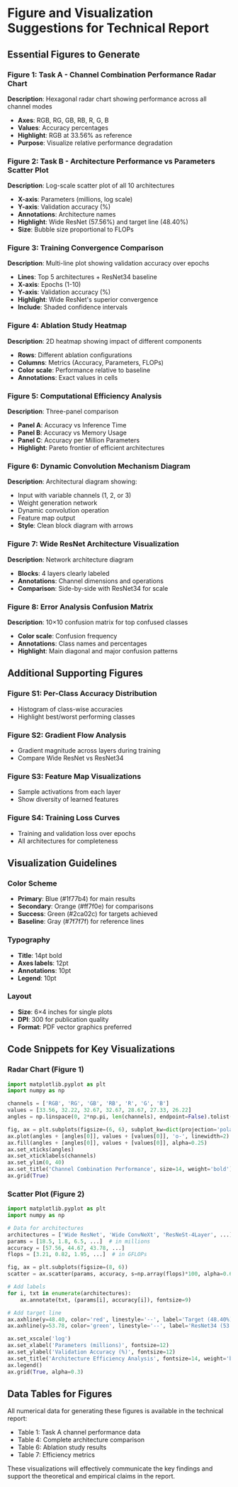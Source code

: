 # Figure and Visualization Suggestions for Technical Report

## Essential Figures to Generate

### Figure 1: Task A - Channel Combination Performance Radar Chart
**Description**: Hexagonal radar chart showing performance across all channel modes
- **Axes**: RGB, RG, GB, RB, R, G, B
- **Values**: Accuracy percentages
- **Highlight**: RGB at 33.56% as reference
- **Purpose**: Visualize relative performance degradation

### Figure 2: Task B - Architecture Performance vs Parameters Scatter Plot
**Description**: Log-scale scatter plot of all 10 architectures
- **X-axis**: Parameters (millions, log scale)
- **Y-axis**: Validation accuracy (%)
- **Annotations**: Architecture names
- **Highlight**: Wide ResNet (57.56%) and target line (48.40%)
- **Size**: Bubble size proportional to FLOPs

### Figure 3: Training Convergence Comparison
**Description**: Multi-line plot showing validation accuracy over epochs
- **Lines**: Top 5 architectures + ResNet34 baseline
- **X-axis**: Epochs (1-10)
- **Y-axis**: Validation accuracy (%)
- **Highlight**: Wide ResNet's superior convergence
- **Include**: Shaded confidence intervals

### Figure 4: Ablation Study Heatmap
**Description**: 2D heatmap showing impact of different components
- **Rows**: Different ablation configurations
- **Columns**: Metrics (Accuracy, Parameters, FLOPs)
- **Color scale**: Performance relative to baseline
- **Annotations**: Exact values in cells

### Figure 5: Computational Efficiency Analysis
**Description**: Three-panel comparison
- **Panel A**: Accuracy vs Inference Time
- **Panel B**: Accuracy vs Memory Usage
- **Panel C**: Accuracy per Million Parameters
- **Highlight**: Pareto frontier of efficient architectures

### Figure 6: Dynamic Convolution Mechanism Diagram
**Description**: Architectural diagram showing:
- Input with variable channels (1, 2, or 3)
- Weight generation network
- Dynamic convolution operation
- Feature map output
- **Style**: Clean block diagram with arrows

### Figure 7: Wide ResNet Architecture Visualization
**Description**: Network architecture diagram
- **Blocks**: 4 layers clearly labeled
- **Annotations**: Channel dimensions and operations
- **Comparison**: Side-by-side with ResNet34 for scale

### Figure 8: Error Analysis Confusion Matrix
**Description**: 10×10 confusion matrix for top confused classes
- **Color scale**: Confusion frequency
- **Annotations**: Class names and percentages
- **Highlight**: Main diagonal and major confusion patterns

## Additional Supporting Figures

### Figure S1: Per-Class Accuracy Distribution
- Histogram of class-wise accuracies
- Highlight best/worst performing classes

### Figure S2: Gradient Flow Analysis
- Gradient magnitude across layers during training
- Compare Wide ResNet vs ResNet34

### Figure S3: Feature Map Visualizations
- Sample activations from each layer
- Show diversity of learned features

### Figure S4: Training Loss Curves
- Training and validation loss over epochs
- All architectures for completeness

## Visualization Guidelines

### Color Scheme
- **Primary**: Blue (#1f77b4) for main results
- **Secondary**: Orange (#ff7f0e) for comparisons
- **Success**: Green (#2ca02c) for targets achieved
- **Baseline**: Gray (#7f7f7f) for reference lines

### Typography
- **Title**: 14pt bold
- **Axes labels**: 12pt
- **Annotations**: 10pt
- **Legend**: 10pt

### Layout
- **Size**: 6×4 inches for single plots
- **DPI**: 300 for publication quality
- **Format**: PDF vector graphics preferred

## Code Snippets for Key Visualizations

### Radar Chart (Figure 1)
```python
import matplotlib.pyplot as plt
import numpy as np

channels = ['RGB', 'RG', 'GB', 'RB', 'R', 'G', 'B']
values = [33.56, 32.22, 32.67, 32.67, 28.67, 27.33, 26.22]
angles = np.linspace(0, 2*np.pi, len(channels), endpoint=False).tolist()

fig, ax = plt.subplots(figsize=(6, 6), subplot_kw=dict(projection='polar'))
ax.plot(angles + [angles[0]], values + [values[0]], 'o-', linewidth=2)
ax.fill(angles + [angles[0]], values + [values[0]], alpha=0.25)
ax.set_xticks(angles)
ax.set_xticklabels(channels)
ax.set_ylim(0, 40)
ax.set_title('Channel Combination Performance', size=14, weight='bold')
ax.grid(True)
```

### Scatter Plot (Figure 2)
```python
import matplotlib.pyplot as plt
import numpy as np

# Data for architectures
architectures = ['Wide ResNet', 'Wide ConvNeXt', 'ResNeSt-4Layer', ...]
params = [18.5, 1.8, 6.5, ...]  # in millions
accuracy = [57.56, 44.67, 43.78, ...]
flops = [3.21, 0.82, 1.95, ...]  # in GFLOPs

fig, ax = plt.subplots(figsize=(8, 6))
scatter = ax.scatter(params, accuracy, s=np.array(flops)*100, alpha=0.6)

# Add labels
for i, txt in enumerate(architectures):
    ax.annotate(txt, (params[i], accuracy[i]), fontsize=9)

# Add target line
ax.axhline(y=48.40, color='red', linestyle='--', label='Target (48.40%)')
ax.axhline(y=53.78, color='green', linestyle='--', label='ResNet34 (53.78%)')

ax.set_xscale('log')
ax.set_xlabel('Parameters (millions)', fontsize=12)
ax.set_ylabel('Validation Accuracy (%)', fontsize=12)
ax.set_title('Architecture Efficiency Analysis', fontsize=14, weight='bold')
ax.legend()
ax.grid(True, alpha=0.3)
```

## Data Tables for Figures

All numerical data for generating these figures is available in the technical report:
- Table 1: Task A channel performance data
- Table 4: Complete architecture comparison
- Table 6: Ablation study results
- Table 7: Efficiency metrics

These visualizations will effectively communicate the key findings and support the theoretical and empirical claims in the report.